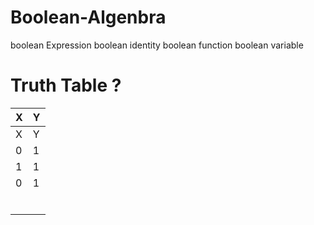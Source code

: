 # Boolean-Algenbra


boolean Expression 
boolean identity 
boolean function
boolean variable 

# Truth Table ?

| X | Y|
| --------------- | --------------- |
| X | Y | Z|
| 0 | 1| 
| 1 | 1 | 
|0 | 1| 
| || 
|  || 
|  |  | 
|  |  | 
| |  | 
 || | 

